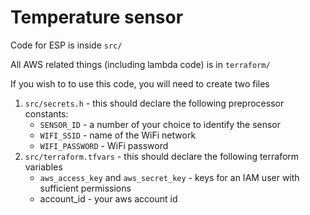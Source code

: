 # Temperature sensor 

Code for ESP is inside `src/`

All AWS related things (including lambda code) is in `terraform/`

If you wish to to use this code, you will need to create two files

1. `src/secrets.h` - this should declare the following preprocessor constants: 
   - `SENSOR_ID` - a number of your choice to identify the sensor
   - `WIFI_SSID` - name of the WiFi network
   - `WIFI_PASSWORD` - WiFi password
2. `src/terraform.tfvars` - this should declare the following terraform variables
   -  `aws_access_key` and `aws_secret_key` - keys for an IAM user with sufficient permissions 
   -  account_id - your aws account id

